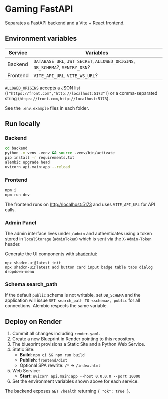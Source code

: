 # Gaming FastAPI

Separates a FastAPI backend and a Vite + React frontend.

## Environment variables

| Service  | Variables |
|----------|-----------|
| Backend  | `DATABASE_URL`, `JWT_SECRET`, `ALLOWED_ORIGINS`, `DB_SCHEMA`?, `SENTRY_DSN`? |
| Frontend | `VITE_API_URL`, `VITE_WS_URL`? |

`ALLOWED_ORIGINS` accepts a JSON list (`["https://front.com","http://localhost:5173"]`) or a comma-separated string (`https://front.com,http://localhost:5173`).

See the `.env.example` files in each folder.

## Run locally

### Backend

```bash
cd backend
python -m venv .venv && source .venv/bin/activate
pip install -r requirements.txt
alembic upgrade head
uvicorn api.main:app --reload
```

### Frontend

```bash
npm i
npm run dev
```

The frontend runs on [http://localhost:5173](http://localhost:5173) and uses `VITE_API_URL` for API calls.

### Admin Panel

The admin interface lives under `/admin` and authenticates using a token stored in `localStorage` (`adminToken`) which is sent via the `X-Admin-Token` header.

Generate the UI components with [shadcn/ui](https://ui.shadcn.com):

```
npx shadcn-ui@latest init
npx shadcn-ui@latest add button card input badge table tabs dialog dropdown-menu
```

### Schema search_path

If the default `public` schema is not writable, set `DB_SCHEMA` and the
application will issue `SET search_path TO <schema>, public` for all
connections. Alembic respects the same variable.

## Deploy on Render

1. Commit all changes including `render.yaml`.
2. Create a new Blueprint in Render pointing to this repository.
3. The blueprint provisions a Static Site and a Python Web Service.
4. Static Site:
   - **Build**: `npm ci && npm run build`
   - **Publish**: `frontend/dist`
   - Optional SPA rewrite: `/*` → `/index.html`
5. Web Service:
   - **Start**: `uvicorn api.main:app --host 0.0.0.0 --port 10000`
6. Set the environment variables shown above for each service.

The backend exposes `GET /health` returning `{ "ok": true }`.
